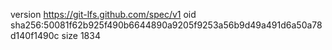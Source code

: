 version https://git-lfs.github.com/spec/v1
oid sha256:50081f62b925f490b6644890a9205f9253a56b9d49a491d6a50a78d140f1490c
size 1834
